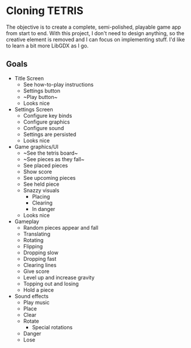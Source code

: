 # Cloning TETRIS

The objective is to create a complete, semi-polished, playable game app from start to end.
With this project, I don't need to design anything, so the creative element is removed and I can focus on implementing stuff.
I'd like to learn a bit more LibGDX as I go.

## Goals
* Title Screen
    * See how-to-play instructions
    * Settings button
    * ~Play button~
    * Looks nice
* Settings Screen
    * Configure key binds
    * Configure graphics
    * Configure sound
    * Settings are persisted
    * Looks nice
* Game graphics/UI
    * ~See the tetris board~
    * ~See pieces as they fall~
    * See placed pieces
    * Show score
    * See upcoming pieces
    * See held piece
    * Snazzy visuals
        * Placing
        * Clearing
        * In danger
    * Looks nice
* Gameplay
    * Random pieces appear and fall
    * Translating
    * Rotating
    * Flipping
    * Dropping slow
    * Dropping fast
    * Clearing lines
    * Give score
    * Level up and increase gravity
    * Topping out and losing
    * Hold a piece
* Sound effects
    * Play music
    * Place
    * Clear
    * Rotate
        * Special rotations
    * Danger
    * Lose
